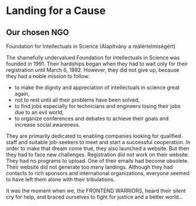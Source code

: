 # Landing for a Cause

## Our chosen NGO

Foundation for Intellectuals in Science (Alapítvány a reálértelmiségért)

The shamefully undervalued Foundation for Intellectuals in Science was founded in 1991.
Their hardships began when they had to wait only for their registration until March 6, 1992. 
However, they did not give up, because they had a noble mission to follow:
- to make the dignity and appreciation of intellectuals in science great again,
- not to rest until all their problems have been solved,
- to find jobs especially for technicians and engineers losing their jobs due to an evil world,
- to organize conferences and debates to achieve their goals and increase social awareness.

They are primarily dedicated to enabling companies looking for qualified
staff and suitable job-seekers to meet and start a successful cooperation.
In order to make that dream come true, they also launched a website.
But then they had to face new challenges.
Registration did not work on their website.
They had no programs to upload.
One of their emails had become obsolete.
Their website did not generate too many landings.
Although they had contacts to rich sponsors and international organizations,
everyone seemed to have left them alone with their tribulations.

It was the moment when we, the FRONTEND WARRIORS, heard their silent cry for help,
and braced ourselves to fight for justice and a better world...
